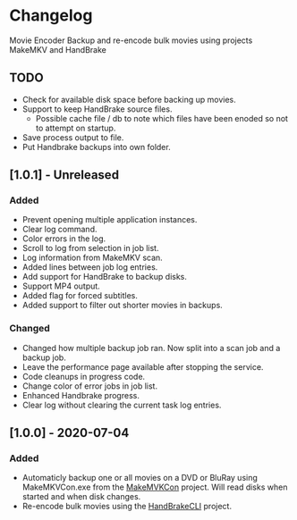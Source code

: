 # Changelog
Movie Encoder
Backup and re-encode bulk movies using projects MakeMKV and HandBrake

## TODO
- Check for available disk space before backing up movies.
- Support to keep HandBrake source files.
  - Possible cache file / db to note which files have been enoded so not to attempt on startup.
- Save process output to file.
- Put Handbrake backups into own folder.

## [1.0.1] - Unreleased
### Added
- Prevent opening multiple application instances.
- Clear log command.
- Color errors in the log.
- Scroll to log from selection in job list.
- Log information from MakeMKV scan.
- Added lines between job log entries.
- Add support for HandBrake to backup disks.
- Support MP4 output.
- Added flag for forced subtitles.
- Added support to filter out shorter movies in backups.

### Changed
- Changed how multiple backup job ran. Now split into a scan job and a backup job.
- Leave the performance page available after stopping the service.
- Code cleanups in progress code.
- Change color of error jobs in job list.
- Enhanced Handbrake progress.
- Clear log without clearing the current task log entries.

## [1.0.0] - 2020-07-04
### Added
- Automaticly backup one or all movies on a DVD or BluRay using MakeMKVCon.exe from the [MakeMVKCon](https://www.makemkv.com) project. 
  Will read disks when started and when disk changes.
- Re-encode bulk movies using the [HandBrakeCLI](https://handbrake.fr/) project.
